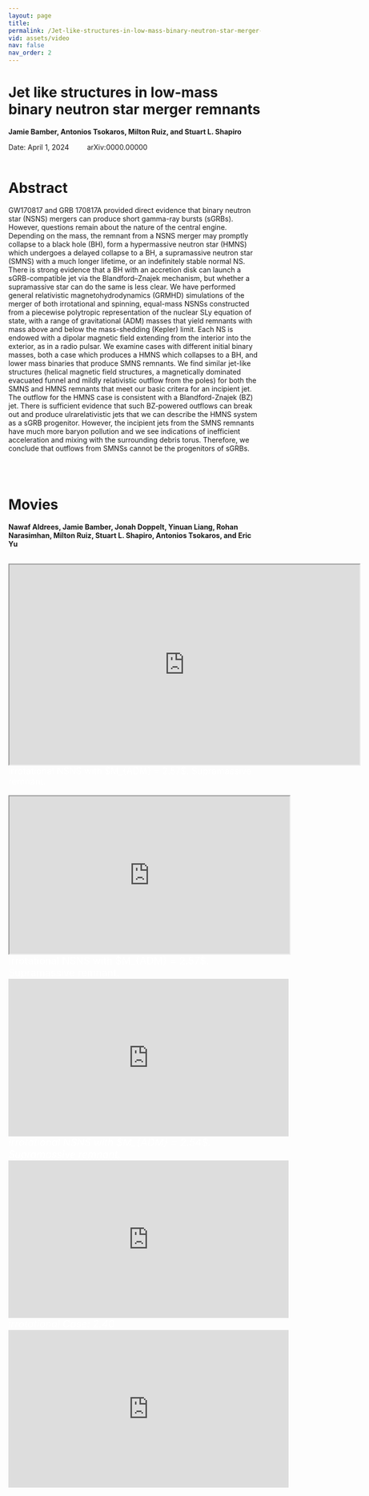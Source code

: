 ```yaml
---
layout: page
title: 
permalink: /Jet-like-structures-in-low-mass-binary-neutron-star-merger-remnants/
vid: assets/video
nav: false
nav_order: 2
---
```



# Jet like structures in low-mass binary neutron star merger remnants
**Jamie Bamber, Antonios Tsokaros, Milton Ruiz, and Stuart L. Shapiro**

<!---
**Jamie Bamber,**<sup>1</sup> **Antonios Tsokaros,**<sup>1,2,3</sup> **Milton Ruiz,**<sup>4</sup> **and Stuart L. Shapiro**<sup>1,5</sup>

<sup>1</sup>*Department of Physics, University of Illinois at Urbana-Champaign, Urbana, IL 61801, USA*

<sup>2</sup>*National Center for Supercomputing Applications, University of Illinois at Urbana-Champaign, Urbana, IL 61801, USA*

<sup>3</sup>*Research Center for Astronomy and Applied Mathematics, Academy of Athens, Athens 11527, Greece*

<sup>4</sup>*Departament d’Astronomia i Astrofı́sica, Universitat de València, C/ Dr Moliner 50, 46100, Burjassot (València), Spain*

<sup>5</sup>*Department of Astronomy & NCSA, University of Illinois at Urbana-Champaign, Urbana, IL 61801, USA*
--->


Date: April 1, 2024   &emsp;&emsp; arXiv:0000.00000
<br/><br/>

# Abstract 
GW170817 and GRB 170817A provided direct evidence that binary neutron star (NSNS) mergers
can produce short gamma-ray bursts (sGRBs). However, questions remain about the nature of the
central engine. Depending on the mass, the remnant from a NSNS merger may promptly collapse to
a black hole (BH), form a hypermassive neutron star (HMNS) which undergoes a delayed collapse
to a BH, a supramassive neutron star (SMNS) with a much longer lifetime, or an indefinitely stable
normal NS. There is strong evidence that a BH with an accretion disk can launch a sGRB-compatible
jet via the Blandford–Znajek mechanism, but whether a supramassive star can do the same is less
clear. We have performed general relativistic magnetohydrodynamics (GRMHD) simulations of the
merger of both irrotational and spinning, equal-mass NSNSs constructed from a piecewise polytropic
representation of the nuclear SLy equation of state, with a range of gravitational (ADM) masses that
yield remnants with mass above and below the mass-shedding (Kepler) limit. Each NS is endowed
with a dipolar magnetic field extending from the interior into the exterior, as in a radio pulsar.
We examine cases with different initial binary masses, both a case which produces a HMNS which
collapses to a BH, and lower mass binaries that produce SMNS remnants. We find similar jet-like
structures (helical magnetic field structures, a magnetically dominated evacuated funnel and mildly
relativistic outflow from the poles) for both the SMNS and HMNS remnants that meet our basic
critera for an incipient jet. The outflow for the HMNS case is consistent with a Blandford-Znajek
(BZ) jet. There is sufficient evidence that such BZ-powered outflows can break out and produce
ulrarelativistic jets that we can describe the HMNS system as a sGRB progenitor. However, the
incipient jets from the SMNS remnants have much more baryon pollution and we see indications of
inefficient acceleration and mixing with the surrounding debris torus. Therefore, we conclude that
outflows from SMNSs cannot be the progenitors of sGRBs.

<br/><br/>
# Movies
**Nawaf Aldrees, Jamie Bamber, Jonah Doppelt, Yinuan Liang, Rohan Narasimhan, Milton Ruiz, Stuart L. Shapiro, Antonios Tsokaros, and Eric Yu**
<br/><br/>


<div class="row mt-3">
    <div class="col-sm mt-3 mt-md-0">
       <iframe width="700" height="400" src="https://youtu.be/cH_IqdknPzk" frameborder="1" allowfullscreen></iframe>
    </div>
</div>
<div class="caption" style="font-size: 18px; font-style: normal; color: rgb(255, 255, 255);">
    Irrotational NSNS with $M_{ADM} = 2.57$. Supramassive remnant.
</div>
<br/>

<div class="row mt-3">
    <div class="col-sm mt-3 mt-md-0">
       <iframe width="560" height="315" src="https://youtu.be/l_v_j8fcjXg" frameborder="1" allowfullscreen></iframe>
    </div>
</div>
<div class="caption" style="font-size: 20px; font-style: normal; color: rgb(255, 255, 255);">
    Irrotational NSNS with $M_{ADM} = 2.57$. Supramassive remnant.
</div>


<div class="row mt-3">
    <div class="col-sm mt-3 mt-md-0"> 
       <iframe width="560" height="315" src="https://youtu.be/AyipGh3IC58" frameborder="0" allowfullscreen></iframe>
    </div>
</div>
<div class="caption" style="font-size: 20px; font-style: italic; color: rgb(255, 255, 255);">
    Irrotational NSNS with $M_{ADM} = 2.54$. Supramassive remnant.
</div>



<div class="row mt-3">
    <div class="col-sm mt-3 mt-md-0"> 
       <iframe width="560" height="315" src="https://youtu.be/c8xBT88prSk" frameborder="0" allowfullscreen></iframe>
    </div>
</div>
<div class="caption" style="font-size: 20px; font-style: italic; color: rgb(255, 255, 255);">
    irrotational Case: 2.40 
</div>


<div class="row mt-3">
    <div class="col-sm mt-3 mt-md-0">
       <iframe width="560" height="315" src="https://youtu.be/KSCayGd97eY" frameborder="0" allowfullscreen></iframe>
    </div>
</div>







